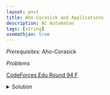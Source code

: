 ```yaml
---
layout: post
title: Aho-Corasick and Applications
description: AC Automaton
tags: [string]
usemathjax: true
---
```


_Prerequisites:_ Aho-Corasick

_Problems_

[CodeForces Edu Round 94 F](https://codeforces.com/problemset/problem/1400/F)

<details markdown="1">

<summary> Solution </summary>

Bruteforce + Aho-Corasick + DP

Note that the maximum number of x-prime strings for $x \leq 20$ is $2399$ and the size of the
automaton created by those strings is at most $5000$. If we let $m$ to be the size of the AC
Automaton, we can get a simple $\mathcal{O}(|S|m)$ DP where a dp state $dp\_{i, j}$ stores the
minimum number of characters removed in the prefix $S[1\dots i]$, such that we have the resulting
string ending up at vertex $j$ in the AC Automaton.

</details>
